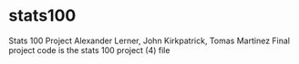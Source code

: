 # stats100
Stats 100 Project
Alexander Lerner, John Kirkpatrick, Tomas Martinez
Final project code is the stats 100 project (4) file
